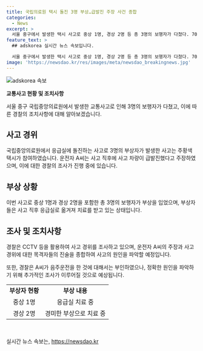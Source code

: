 ```yaml
---
title: 국립의료원 택시 돌진 3명 부상…급발진 주장 사건 종합
categories:
  - News
excerpt: >
  서울 중구에서 발생한 택시 사고로 중상 1명, 경상 2명 등 총 3명의 보행자가 다쳤다. 70대 남성 운전자 A씨가 보행자와 차량 4대와 충돌한 것으로 파악되며, 사고를 목격한 A씨는 현장을 아수라장이라고 표현했다. A씨는 급발진을 주장했지만, 경찰은 음주 여부를 부인하고 사고 경위를 조사 중이다. 해당 사고는 CCTV 등을 토대로 조사 중이며, 부상자들은 응급실에서 치료를 받고 있다. (단어 수: 92, 글자 수: 451)
feature_text: >
  ## adskorea 실시간 뉴스 속보입니다.

  서울 중구에서 발생한 택시 사고로 중상 1명, 경상 2명 등 총 3명의 보행자가 다쳤다. 70대 남성 운전자 A씨가 보행자와 차량 4대와 충돌한 것으로 파악되며, 사고를 목격한 A씨는 현장을 아수라장이라고 표현했다. A씨는 급발진을 주장했지만, 경찰은 음주 여부를 부인하고 사고 경위를 조사 중이다. 해당 사고는 CCTV 등을 토대로 조사 중이며, 부상자들은 응급실에서 치료를 받고 있다. (단어 수: 92, 글자 수: 451)
image: 'https://newsdao.kr/res/images/meta/newsdao_breakingnews.jpg'
---
```


<p><img src="https://newsdao.kr/res/images/meta/newsdao_breakingnews.jpg" alt="adskorea 속보" /></p>

<p><strong>교통사고 현황 및 조치사항</strong></p>

<p data-ke-size="size16"></p>

<p>서울 중구 국립중앙의료원에서 발생한 교통사고로 인해 3명의 보행자가 다쳤고, 이에 따른 경찰의 조치사항에 대해 알아보겠습니다.</p>

<h2 data-ke-size="size26">사고 경위</h2>

<p data-ke-size="size16">국립중앙의료원에서 응급실에 돌진하는 사고로 3명의 부상자가 발생한 사고는 주황색 택시가 참여하였습니다. 운전자 A씨는 사고 직후에 사고 차량이 급발진했다고 주장하였으며, 이에 대한 경찰의 조사가 진행 중에 있습니다.</p>

<h2 data-ke-size="size26">부상 상황</h2>

<p data-ke-size="size16">이번 사고로 중상 1명과 경상 2명을 포함한 총 3명의 보행자가 부상을 입었으며, 부상자들은 사고 직후 응급실로 옮겨져 치료를 받고 있는 상태입니다.</p>

<h2 data-ke-size="size26">조사 및 조치사항</h2>

<p data-ke-size="size16">경찰은 CCTV 등을 활용하여 사고 경위를 조사하고 있으며, 운전자 A씨의 주장과 사고 경위에 대한 목격자들의 진술을 종합하여 사고의 원인을 파악할 예정입니다.</p>

<p data-ke-size="size16"> 또한, 경찰은 A씨가 음주운전을 한 것에 대해서는 부인하였으나, 정확한 원인을 파악하기 위해 추가적인 조사가 이루어질 것으로 예상됩니다.</p>

<table>
  <tbody>
    <tr>
      <td style="text-align: center; height: 17px;"><b>부상자 현황</b></td>
      <td style="text-align: center; height: 17px;"><b>부상 내용</b></td>
    </tr>
    <tr>
      <td style="text-align: center; height: 17px;">중상 1명</td>
      <td style="text-align: center; height: 17px;">응급실 치료 중</td>
    </tr>
    <tr>
      <td style="text-align: center; height: 17px;">경상 2명</td>
      <td style="text-align: center; height: 17px;">경미한 부상으로 치료 중</td>
    </tr>
  </tbody>
</table>

<p data-ke-size="size16"></p>

<p data-ke-size="size16">&nbsp;</p>
실시간 뉴스 속보는, <a href="https://newsdao.kr" rel="dofollow">https://newsdao.kr</a>


